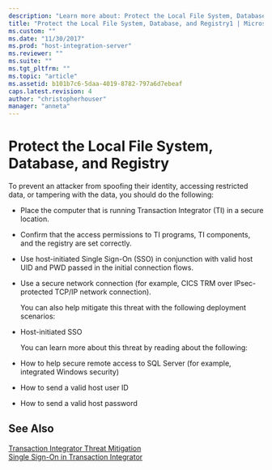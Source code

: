 ```yaml
---
description: "Learn more about: Protect the Local File System, Database, and Registry"
title: "Protect the Local File System, Database, and Registry1 | Microsoft Docs"
ms.custom: ""
ms.date: "11/30/2017"
ms.prod: "host-integration-server"
ms.reviewer: ""
ms.suite: ""
ms.tgt_pltfrm: ""
ms.topic: "article"
ms.assetid: b101b7c6-5daa-4019-8782-797a6d7ebeaf
caps.latest.revision: 4
author: "christopherhouser"
manager: "anneta"
---
```

# Protect the Local File System, Database, and Registry
To prevent an attacker from spoofing their identity, accessing restricted data, or tampering with the data, you should do the following:  
  
- Place the computer that is running Transaction Integrator (TI) in a secure location.  
  
- Confirm that the access permissions to TI programs, TI components, and the registry are set correctly.  
  
- Use host-initiated Single Sign-On (SSO) in conjunction with valid host UID and PWD passed in the initial connection flows.  
  
- Use a secure network connection (for example, CICS TRM over IPsec-protected TCP/IP network connection).  
  
  You can also help mitigate this threat with the following deployment scenarios:  
  
- Host-initiated SSO  
  
  You can learn more about this threat by reading about the following:  
  
- How to help secure remote access to SQL Server (for example, integrated Windows security)  
  
- How to send a valid host user ID  
  
- How to send a valid host password  
  
## See Also  
 [Transaction Integrator Threat Mitigation](../core/transaction-integrator-threat-mitigation2.md)   
 [Single Sign-On in Transaction Integrator](../core/single-sign-on-in-transaction-integrator2.md)   
